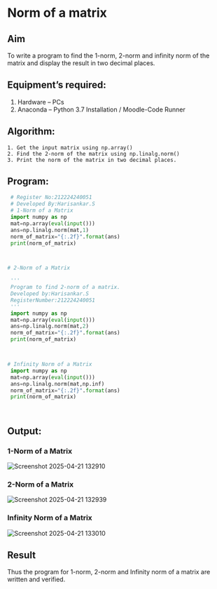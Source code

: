 # Norm of a matrix
## Aim
To write a program to find the 1-norm, 2-norm and infinity norm of the matrix and display the result in two decimal places.
## Equipment’s required:
1.	Hardware – PCs
2.	Anaconda – Python 3.7 Installation / Moodle-Code Runner
## Algorithm:
	1. Get the input matrix using np.array()   
    2. Find the 2-norm of the matrix using np.linalg.norm()
	3. Print the norm of the matrix in two decimal places.
## Program:
```Python
 # Register No:212224240051
 # Developed By:Harisankar.S
 # 1-Norm of a Matrix
 import numpy as np
 mat=np.array(eval(input()))
 ans=np.linalg.norm(mat,1)
 norm_of_matrix="{:.2f}".format(ans)
 print(norm_of_matrix)



# 2-Norm of a Matrix

 '''
 Program to find 2-norm of a matrix.
 Developed by:Harisankar.S
 RegisterNumber:212224240051
 '''
 import numpy as np
 mat=np.array(eval(input()))
 ans=np.linalg.norm(mat,2)
 norm_of_matrix="{:.2f}".format(ans)
 print(norm_of_matrix)



# Infinity Norm of a Matrix
 import numpy as np
 mat=np.array(eval(input()))
 ans=np.linalg.norm(mat,np.inf)
 norm_of_matrix="{:.2f}".format(ans)
 print(norm_of_matrix)




```
## Output:
### 1-Norm of a Matrix
![Screenshot 2025-04-21 132910](https://github.com/user-attachments/assets/d12a75b5-c653-4d38-b844-9a6a15891fb9)


### 2-Norm of a Matrix

![Screenshot 2025-04-21 132939](https://github.com/user-attachments/assets/73e98c1f-5da5-4ce8-b4c8-29aa4c72b743)

### Infinity Norm of a Matrix
![Screenshot 2025-04-21 133010](https://github.com/user-attachments/assets/88853691-5462-4ce2-847a-9de0f1aea304)


## Result
Thus the program for 1-norm, 2-norm and Infinity norm of a matrix are written and verified.
